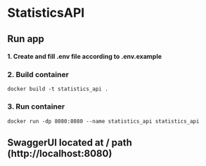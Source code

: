 # StatisticsAPI
## Run app
#### 1. Create and fill .env file according to .env.example
### 2. Build container
```shell
docker build -t statistics_api .
```
### 3. Run container
```shell
docker run -dp 8080:8080 --name statistics_api statistics_api
```
## SwaggerUI located at / path (http://localhost:8080)








